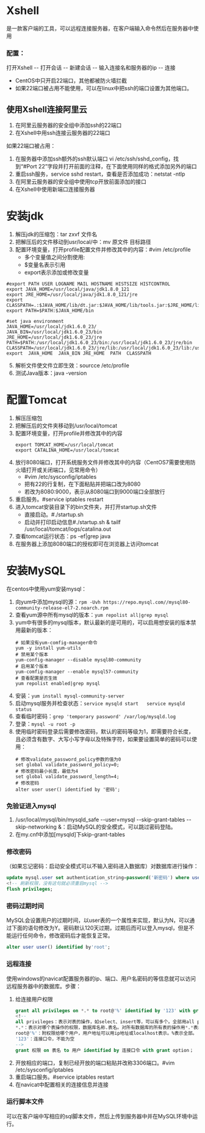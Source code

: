 # Xshell
是一款客户端的工具，可以远程连接服务器，在客户端输入命令然后在服务器中使用
### 配置：
打开Xshell -- 打开会话 -- 新建会话 -- 输入连接名和服务器的ip -- 连接
* CentOS中只开启22端口，其他都被防火墙拦截
* 如果22端口被占用不能使用，可以在linux中把ssh的端口设置为其他端口。
## 使用Xshell连接阿里云
1. 在阿里云服务器的安全组中添加ssh的22端口
2. 在Xshell中用ssh连接云服务器的22端口

如果22端口被占用：
1. 在服务器中添加ssh额外的ssh默认端口 vi /etc/ssh/sshd_config，找到“#Port 22”字段并打开前面的注释，在下面使用同样的格式添加另外的端口
2. 重启ssh服务，service sshd restart，查看是否添加成功：netstat -ntlp
3. 在阿里云服务器的安全组中使用tcp开放前面添加的接口
4. 在Xshell中使用新端口连接服务器


# 安装jdk
1. 解压jdk的压缩包：tar zxvf 文件名
2. 把解压后的文件移动到usr/local/中：mv 原文件 目标路径
3. 配置环境变量，打开profile配置文件并修改其中的内容：#vim /etc/profile
    * 多个变量值之间分割使用:
    * $变量名表示引用
    * export表示添加或修改变量
```
#export PATH USER LOGNAME MAIL HOSTNAME HISTSIZE HISTCONTROL
export JAVA_HOME=/usr/local/java/jdk1.8.0_121
export JRE_HOME=/usr/local/java/jdk1.8.0_121/jre
export CLASSPATH=.:$JAVA_HOME/lib/dt.jar:$JAVA_HOME/lib/tools.jar:$JRE_HOME/lib
export PATH=$PATH:$JAVA_HOME/bin

#set java environment
JAVA_HOME=/usr/local/jdk1.6.0_23/
JAVA_BIN=/usr/local/jdk1.6.0_23/bin
JRE_HOME=/usr/local/jdk1.6.0_23/jre
PATH=$PATH:/usr/local/jdk1.6.0_23/bin:/usr/local/jdk1.6.0_23/jre/bin
CLASSPATH=/usr/local/jdk1.6.0_23/jre/lib:/usr/local/jdk1.6.0_23/lib:/usr/local/jdk1.6.0_23/jre/lib/charsets.jar
export  JAVA_HOME  JAVA_BIN JRE_HOME  PATH  CLASSPATH
```
5. 解析文件使文件立即生效：sourcce /etc/profile
6. 测试Java版本：java -version


# 配置Tomcat
1. 解压压缩包
2. 把解压后的文件夹移动到/usr/local/tomcat
3. 配置环境变量，打开profile并修改其中的内容
    ```
    export TOMCAT_HOME=/usr/local/tomcat
    export CATALINA_HOME=/usr/local/tomcat
    ```
4. 放行8080端口，打开系统服务文件并修改其中的内容（CentOS7需要使用防火墙打开或关闭端口，见常用命令）
    * #vim /etc/sysconfig/iptables
    * 把有22的行复制，在下面粘贴并把端口改为8080
    * 若改为8080:9000，表示从8080端口到9000端口全部放行
6. 重启服务。#service iptables restart
7. 进入tomcat安装目录下的bin文件夹，并打开startup.sh文件
    * 直接启动。#./startup.sh
    * 启动并打印启动信息#./startup.sh & tailf /usr/local/tomcat/logs/catalina.out
8. 查看tomcat运行状态：ps -ef|grep java
9. 在服务器上添加8080端口的授权即可在浏览器上访问tomcat


# 安装MySQL
在centos中使用yum安装mysql：
1. 向yum中添加mysql的源：``rpm -Uvh https://repo.mysql.com//mysql80-community-release-el7-2.noarch.rpm``
2. 查看yum源中所有mysql的版本：``yum repolist all|grep mysql``
3. yum中有很多的mysql版本，默认最新的是可用的，可以启用想安装的版本禁用最新的版本：
    ```
    # 如果没有yum-comfig-manager命令
    yum -y install yum-utils
    # 禁用某个版本
    yum-config-manager --disable mysql80-community
    # 启用某个版本
    yum-comfig-manager --enable mysql57-community
    # 查看配置是否生效
    yum repolist enabled|grep mysql
    ```
4. 安装：``yum install mysql-community-server``
5. 启动mysql服务并检查状态：``service mysqld start   service mysqld status``
6. 查看临时密码：``grep 'temporary password' /var/log/mysqld.log``
7. 登录：``mysql -u root -p``
8. 使用临时密码登录后需要修改密码，默认的密码等级为1，即需要符合长度，且必须含有数字、大写小写字母以及特殊字符，如果要设置简单的密码可以使用：
    ```
    # 修改validate_password_policy参数的值为0
    set global validate_password_policy=0;
    # 修改密码最小长度，最低为4
    set global validate_password_length=4;
    # 修改密码
    alter user user() identified by '密码';

    ```
### 免验证进入mysql
1. /usr/local/mysql/bin/mysqld_safe --user=mysql --skip-grant-tables --skip-networking &：启动MySQL的安全模式，可以跳过密码登陆。
2. 在my.cnf中添加[mysqld]下skip-grant-tables
### 修改密码
（如果忘记密码：启动安全模式可以不输入密码进入数据库）对数据库进行操作：
```sql
update mysql.user set authentication_string=password('新密码') where user='用户名';
<!-- 刷新权限，没有这句就必须重启mysql -->
flush privileges;
```
### 密码过期时间
MySQL会设置用户的过期时间，以user表的一个属性来实现，默认为N，可以通过下面的语句修改为Y。密码默认120天过期，过期后而可以登入mysql，但是不能运行任何命令，修改密码后才能恢复正常。
```sql
alter user user() identified by'root';
```

### 远程连接
使用windows的navicat配置服务器的ip、端口、用户名密码的等信息就可以访问远程服务器中的数据库。步骤：
1. 给连接用户权限
    ```sql
    grant all privileges on *.* to root@'%' identified by '123' with grant option;
    <!-- 
    all privileges：表示对表的操作，如select、insert等，可以有多个。全部用all privileges表示。
    *.*：表示对哪个表操作的权限，数据库名称.表名。对所有数据库的所有表的操作用*.*表示
    root@'%'：附权限给哪个用户，用户地址可以用ip地址或localhost表示。%表示全部。
    '123'：连接口令，不能为空
    -->
    grant 权限 on 表名 to 用户 identified by 连接口令 with grant option；
    ```
2. 开放相应的端口，复制已经开放的端口粘贴并改称3306端口。#vim /etc/sysconfig/iptables
3. 重启端口服务。#service iptables restart
4. 在navicat中配置相关的连接信息并连接

### 运行脚本文件
可以在客户端中写相应的sql脚本文件，然后上传到服务器中并在MySQL环境中运行。